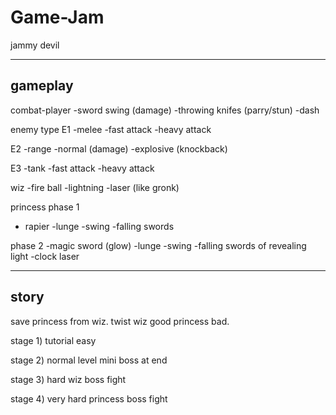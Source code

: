 # Game-Jam

jammy devil

-------------------------------------
gameplay
-------------------------------------
combat-player
  -sword swing (damage)
  -throwing knifes (parry/stun)
  -dash

enemy type
E1
  -melee
    -fast attack
    -heavy attack

E2
  -range
    -normal (damage)
    -explosive (knockback)

E3
  -tank
    -fast attack
    -heavy attack

wiz
  -fire ball
  -lightning
  -laser (like gronk)

princess
phase 1
  - rapier
      -lunge
      -swing
      -falling swords

phase 2
-magic sword (glow)
    -lunge
    -swing
    -falling swords of revealing light
    -clock laser
   


-------------------------------------
story
-------------------------------------
save princess from wiz. twist wiz good princess bad.

stage 1)
tutorial
easy

stage 2)
normal level
mini boss at end

stage 3)
hard
wiz boss fight

stage 4)
very hard
princess boss fight
